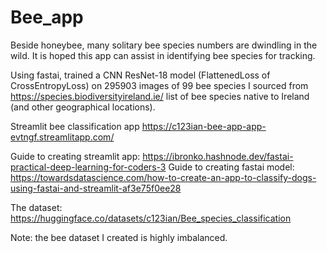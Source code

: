 # Bee_app

Beside honeybee, many solitary bee species numbers are dwindling in the wild. It is hoped this app can assist in identifying bee species for tracking.

Using fastai, trained a CNN ResNet-18 model (FlattenedLoss of CrossEntropyLoss) on 295903 images of 99 bee species I sourced from https://species.biodiversityireland.ie/ list of bee species native to Ireland (and other geographical locations).

Streamlit bee classification app https://c123ian-bee-app-app-evtngf.streamlitapp.com/

Guide to creating streamlit app: https://ibronko.hashnode.dev/fastai-practical-deep-learning-for-coders-3
Guide to creating fastai model: https://towardsdatascience.com/how-to-create-an-app-to-classify-dogs-using-fastai-and-streamlit-af3e75f0ee28

The dataset: https://huggingface.co/datasets/c123ian/Bee_species_classification

Note: the bee dataset I created is highly imbalanced.
